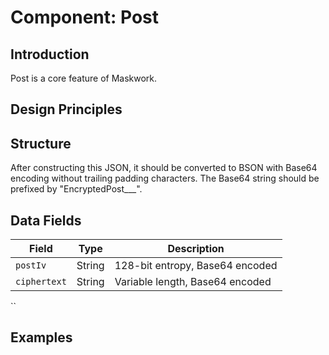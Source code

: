 # Component: Post

## Introduction

Post is a core feature of Maskwork.

## Design Principles

## Structure

After constructing this JSON, it should be converted to BSON with Base64 encoding without trailing padding characters. The Base64 string should be prefixed by "EncryptedPost___".

## Data Fields

Field           | Type          | Description
--------------- | ------------- | -------------
`postIv`        | String        | 128-bit entropy, Base64 encoded
`ciphertext`    | String        | Variable length, Base64 encoded
``

## Examples
